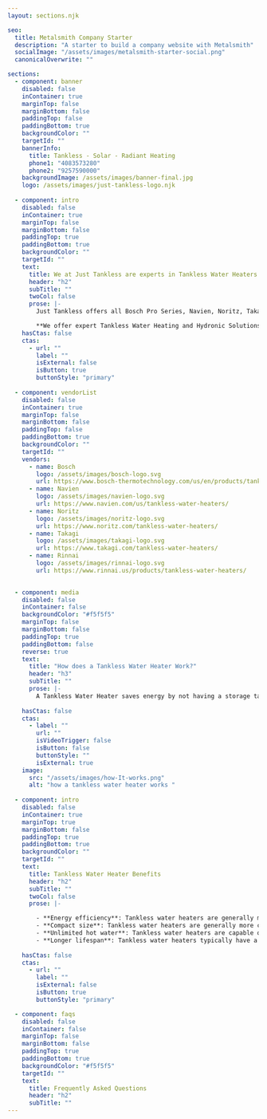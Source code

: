 ```yaml
---
layout: sections.njk

seo:
  title: Metalsmith Company Starter
  description: "A starter to build a company website with Metalsmith"
  socialImage: "/assets/images/metalsmith-starter-social.png"
  canonicalOverwrite: ""

sections:
  - component: banner
    disabled: false
    inContainer: true
    marginTop: false
    marginBottom: false
    paddingTop: false
    paddingBottom: true
    backgroundColor: ""
    targetId: ""
    bannerInfo:
      title: Tankless - Solar - Radiant Heating
      phone1: "4083573280"
      phone2: "9257590000"
    backgroundImage: /assets/images/banner-final.jpg
    logo: /assets/images/just-tankless-logo.njk
    
  - component: intro
    disabled: false
    inContainer: true
    marginTop: false
    marginBottom: false
    paddingTop: true
    paddingBottom: true
    backgroundColor: ""
    targetId: ""
    text:
      title: We at Just Tankless are experts in Tankless Water Heaters.
      header: "h2"
      subTitle: ""
      twoCol: false
      prose: |-
        Just Tankless offers all Bosch Pro Series, Navien, Noritz, Takagi, and Rinnai Tankless Water Heaters at the Best Prices. We are certified by all major tankless water heater brands and provide hydronic systems. We specialize in Eichler homes with in-floor Hydronics and offer a new state-of-the-art solution; please get in touch with us for more information.

        **We offer expert Tankless Water Heating and Hydronic Solutions in the San Francisco Bay Area for all major Brands.**
    hasCtas: false
    ctas:
      - url: ""
        label: ""
        isExternal: false
        isButton: true
        buttonStyle: "primary"
  
  - component: vendorList
    disabled: false
    inContainer: true
    marginTop: false
    marginBottom: false
    paddingTop: false
    paddingBottom: true
    backgroundColor: ""
    targetId: ""
    vendors:
      - name: Bosch
        logo: /assets/images/bosch-logo.svg
        url: https://www.bosch-thermotechnology.com/us/en/products/tankless-water-heaters/
      - name: Navien
        logo: /assets/images/navien-logo.svg
        url: https://www.navien.com/us/tankless-water-heaters/
      - name: Noritz
        logo: /assets/images/noritz-logo.svg
        url: https://www.noritz.com/tankless-water-heaters/
      - name: Takagi
        logo: /assets/images/takagi-logo.svg
        url: https://www.takagi.com/tankless-water-heaters/
      - name: Rinnai
        logo: /assets/images/rinnai-logo.svg
        url: https://www.rinnai.us/products/tankless-water-heaters/
      

  - component: media
    disabled: false
    inContainer: false
    backgroundColor: "#f5f5f5"
    marginTop: false
    marginBottom: false
    paddingTop: true
    paddingBottom: false
    reverse: true
    text:
      title: "How does a Tankless Water Heater Work?"
      header: "h3"
      subTitle: ""
      prose: |-
        A Tankless Water Heater saves energy by not having a storage tank full of heated water 24/7. Water is heated only on demand and at a much higher efficiency.
    
    hasCtas: false
    ctas:
      - label: ""
        url: ""
        isVideoTrigger: false
        isButton: false
        buttonStyle: ""
        isExternal: true
    image:
      src: "/assets/images/how-It-works.png"
      alt: "how a tankless water heater works "
    
  - component: intro
    disabled: false
    inContainer: true
    marginTop: true
    marginBottom: false
    paddingTop: true
    paddingBottom: true
    backgroundColor: ""
    targetId: ""
    text:
      title: Tankless Water Heater Benefits
      header: "h2"
      subTitle: ""
      twoCol: false
      prose: |-

        - **Energy efficiency**: Tankless water heaters are generally more energy efficient than storage tank water heaters because they only heat water as needed, rather than constantly heating and reheating a large tank of water. This can result in significant energy savings over time.
        - **Compact size**: Tankless water heaters are generally more compact than storage tank water heaters, which can be an advantage in homes with limited space.
        - **Unlimited hot water**: Tankless water heaters are capable of providing an unlimited supply of hot water on demand, as long as the unit is properly sized for the hot water needs of the household. This can be a significant advantage in homes with high hot water demand or multiple hot water taps in use simultaneously.
        - **Longer lifespan**: Tankless water heaters typically have a longer lifespan than storage tank water heaters, as they do not suffer from the same wear and tear from constantly heating and reheating water in the tank.
      
    hasCtas: false
    ctas:
      - url: ""
        label: ""
        isExternal: false
        isButton: true
        buttonStyle: "primary"

  - component: faqs
    disabled: false
    inContainer: false
    marginTop: false
    marginBottom: false
    paddingTop: true
    paddingBottom: true
    backgroundColor: "#f5f5f5"
    targetId: ""
    text:
      title: Frequently Asked Questions
      header: "h2"
      subTitle: ""
---
```

